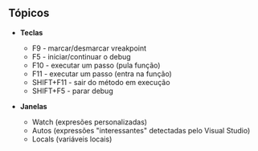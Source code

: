 ## Tópicos

- **Teclas**
  - F9 - marcar/desmarcar vreakpoint
  - F5 - iniciar/continuar o debug
  - F10 - executar um passo (pula função)
  - F11 - executar um passo (entra na função)
  - SHIFT+F11 - sair do método em execução
  - SHIFT+F5 - parar debug



- **Janelas**
  - Watch (expresões personalizadas)
  - Autos (expressões "interessantes" detectadas pelo Visual Studio)
  - Locals (variáveis locais)